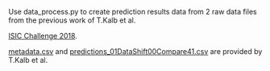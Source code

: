 Use data_process.py to create prediction results data from 2 raw data files from the previous work of T.Kalb et al.

[ISIC Challenge 2018](https://challenge.isic-archive.com/data/#2018).

[metadata.csv](https://github.com/tkalbl/RevisitingSkinToneFairness/blob/main/data/ISIC2018/ISIC2018_Task3_Training_Input/metadata.csv) and [predictions_01DataShift00Compare41.csv](https://github.com/tkalbl/RevisitingSkinToneFairness/blob/main/predictions/predictions_01DataShift00Compare41.csv) are provided by T.Kalb et al.
